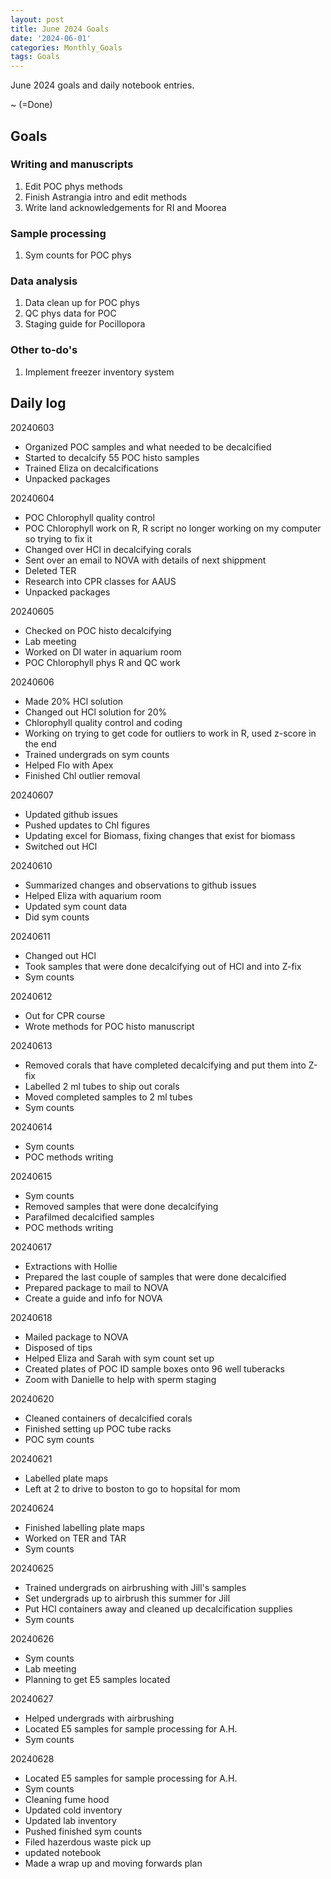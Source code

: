 ```yaml
---
layout: post
title: June 2024 Goals
date: '2024-06-01'
categories: Monthly_Goals
tags: Goals
---
```


June 2024 goals and daily notebook entries. 

~ (=Done)

## Goals  

### Writing and manuscripts 
              
1. Edit POC phys methods
2. Finish Astrangia intro and edit methods
3. Write land acknowledgements for RI and Moorea

### Sample processing

1. Sym counts for POC phys

### Data analysis

1. Data clean up for POC phys
2. QC phys data for POC
3. Staging guide for Pocillopora

### Other to-do's

1. Implement freezer inventory system
 

## Daily log 


20240603

- Organized POC samples and what needed to be decalcified
- Started to decalcify 55 POC histo samples 
- Trained Eliza on decalcifications
- Unpacked packages

20240604

- POC Chlorophyll quality control
- POC Chlorophyll work on R, R script no longer working on my computer so trying to fix it
- Changed over HCl in decalcifying corals
- Sent over an email to NOVA with details of next shippment 
- Deleted TER 
- Research into CPR classes for AAUS
- Unpacked packages

20240605

- Checked on POC histo decalcifying 
- Lab meeting 
- Worked on DI water in aquarium room
- POC Chlorophyll phys R and QC work

20240606

- Made 20% HCl solution
- Changed out HCl solution for 20% 
- Chlorophyll quality control and coding
- Working on trying to get code for outliers to work in R, used z-score in the end
- Trained undergrads on sym counts
- Helped Flo with Apex 
- Finished Chl outlier removal 

20240607

- Updated github issues
- Pushed updates to Chl figures
- Updating excel for Biomass, fixing changes that exist for biomass
- Switched out HCl 

20240610

- Summarized changes and observations to github issues 
- Helped Eliza with aquarium room 
- Updated sym count data
- Did sym counts 

20240611

- Changed out HCl
- Took samples that were done decalcifying out of HCl and into Z-fix
- Sym counts

20240612

- Out for CPR course
- Wrote methods for POC histo manuscript

20240613

- Removed corals that have completed decalcifying and put them into Z-fix
- Labelled 2 ml tubes to ship out corals 
- Moved completed samples to 2 ml tubes
- Sym counts 

20240614

- Sym counts
- POC methods writing


20240615

- Sym counts
- Removed samples that were done decalcifying
- Parafilmed decalcified samples
- POC methods writing 


20240617

- Extractions with Hollie
- Prepared the last couple of samples that were done decalcified 
- Prepared package to mail to NOVA
- Create a guide and info for NOVA

20240618

- Mailed package to NOVA
- Disposed of tips
- Helped Eliza and Sarah with sym count set up
- Created plates of POC ID sample boxes onto 96 well tuberacks
- Zoom with Danielle to help with sperm staging

20240620

- Cleaned containers of decalcified corals
- Finished setting up POC tube racks
- POC sym counts

20240621

- Labelled plate maps
- Left at 2 to drive to boston to go to hopsital for mom


20240624

- Finished labelling plate maps
- Worked on TER and TAR
- Sym counts

20240625

- Trained undergrads on airbrushing with Jill's samples 
- Set undergrads up to airbrush this summer for Jill
- Put HCl containers away and cleaned up decalcification supplies
- Sym counts

20240626

- Sym counts
- Lab meeting
- Planning to get E5 samples located

20240627

- Helped undergrads with airbrushing 
- Located E5 samples for sample processing for A.H.
- Sym counts

20240628

- Located E5 samples for sample processing for A.H.
- Sym counts
- Cleaning fume hood
- Updated cold inventory
- Updated lab inventory
- Pushed finished sym counts
- Filed hazerdous waste pick up
- updated notebook
- Made a wrap up and moving forwards plan






